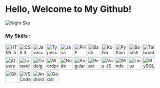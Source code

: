 # Hello, Welcome to My Github!

<img src="https://source.unsplash.com/1366x384?night-sky" alt="Night Sky">

### My Skills :

<img src="https://cdn.jsdelivr.net/gh/devicons/devicon/icons/html5/html5-original.svg" alt="HTML 5" height="40">
<img src="https://cdn.jsdelivr.net/gh/devicons/devicon/icons/css3/css3-original.svg" alt="CSS 3" height="40">
<img src="https://cdn.jsdelivr.net/gh/devicons/devicon/icons/javascript/javascript-original.svg" alt="Javascript" height="40">
<img src="https://cdn.jsdelivr.net/gh/devicons/devicon/icons/typescript/typescript-original.svg" alt="Typescript" height="40">
<img src="https://cdn.jsdelivr.net/gh/devicons/devicon/icons/java/java-original.svg" alt="Java" height="40">
<img src="https://cdn.jsdelivr.net/gh/devicons/devicon/icons/php/php-original.svg" alt="PHP" height="40">
<img src="https://cdn.jsdelivr.net/gh/devicons/devicon/icons/bash/bash-original.svg" alt="Bash" height="40">
<img src="https://cdn.jsdelivr.net/gh/devicons/devicon/icons/kotlin/kotlin-original.svg" alt="Kotlin" height="40">
<img src="https://cdn.jsdelivr.net/gh/devicons/devicon/icons/python/python-original.svg" alt="Python" height="40">
<img src="https://cdn.jsdelivr.net/gh/devicons/devicon/icons/bootstrap/bootstrap-original.svg" alt="Bootstrap" height="40">
<img src="https://cdn.jsdelivr.net/gh/devicons/devicon/icons/tailwindcss/tailwindcss-plain.svg" alt="Tailwind CSS" height="40">
<img src="https://cdn.jsdelivr.net/gh/devicons/devicon/icons/jquery/jquery-original.svg" alt="jQuery" height="40">
<img src="https://cdn.jsdelivr.net/gh/devicons/devicon/icons/laravel/laravel-plain.svg" alt="Laravel" height="40">
<img src="https://cdn.jsdelivr.net/gh/devicons/devicon/icons/codeigniter/codeigniter-plain.svg" alt="CodeIgniter" height="40">
<img src="https://cdn.jsdelivr.net/gh/devicons/devicon/icons/wordpress/wordpress-plain.svg" alt="Wordpress" height="40">
<img src="https://cdn.jsdelivr.net/gh/devicons/devicon/icons/nodejs/nodejs-original.svg" alt="Node JS" height="40">
<img src="https://cdn.jsdelivr.net/gh/devicons/devicon/icons/angularjs/angularjs-original.svg" alt="Angular JS" height="40">
<img src="https://cdn.jsdelivr.net/gh/devicons/devicon/icons/react/react-original.svg" alt="React" height="40">
<img src="https://cdn.jsdelivr.net/gh/devicons/devicon/icons/vuejs/vuejs-original.svg" alt="Vue JS" height="40">
<img src="https://cdn.jsdelivr.net/gh/devicons/devicon/icons/windows8/windows8-original.svg" alt="Windows 8" height="40">
<img src="https://cdn.jsdelivr.net/gh/devicons/devicon/icons/linux/linux-original.svg" alt="Linux" height="40">
<img src="https://cdn.jsdelivr.net/gh/devicons/devicon/icons/mysql/mysql-original.svg" alt="MySQL" height="40">
<img src="https://cdn.jsdelivr.net/gh/devicons/devicon/icons/git/git-original.svg" alt="Git" height="40">
<img src="https://cdn.jsdelivr.net/gh/devicons/devicon/icons/vscode/vscode-original.svg" alt="VS Code" height="40">
<img src="https://cdn.jsdelivr.net/gh/devicons/devicon/icons/androidstudio/androidstudio-original.svg" alt="Android Studio" height="40">
<img src="https://cdn.jsdelivr.net/gh/devicons/devicon/icons/godot/godot-original.svg" alt="Godot" height="40">